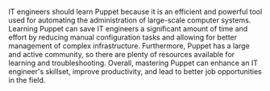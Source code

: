 IT engineers should learn Puppet because it is an efficient and powerful tool used for automating the administration of large-scale computer systems. Learning Puppet can save IT engineers a significant amount of time and effort by reducing manual configuration tasks and allowing for better management of complex infrastructure. Furthermore, Puppet has a large and active community, so there are plenty of resources available for learning and troubleshooting. Overall, mastering Puppet can enhance an IT engineer's skillset, improve productivity, and lead to better job opportunities in the field.
